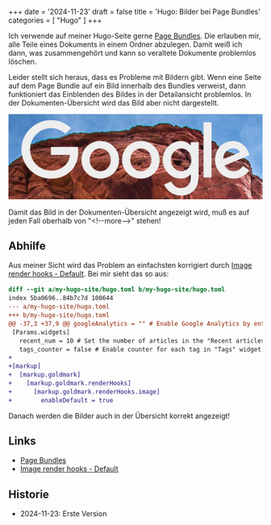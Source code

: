 +++
date = '2024-11-23'
draft = false
title = 'Hugo: Bilder bei Page Bundles'
categories = [ "Hugo" ]
+++

<!--
Hugo: Bilder bei Page Bundles
=============================
-->

Ich verwende auf meiner Hugo-Seite gerne [Page Bundles](https://gohugo.io/content-management/page-bundles/).
Die erlauben mir, alle Teile eines Dokuments in einem Ordner abzulegen.
Damit weiß ich dann, was zusammengehört und kann so veraltete
Dokumente problemlos löschen.

Leider stellt sich heraus, dass es Probleme mit Bildern gibt.
Wenn eine Seite auf dem Page Bundle auf ein Bild innerhalb des Bundles
verweist, dann funktioniert das Einblenden des Bildes in
der Detailansicht problemlos. In der Dokumenten-Übersicht
wird das Bild aber nicht dargestellt.

![Testbild](google.png)

Damit das Bild in der Dokumenten-Übersicht angezeigt wird, muß es auf jeden
Fall oberhalb von "\<\!--more--\>" stehen!

<!--more-->

Abhilfe
-------

Aus meiner Sicht wird das Problem an einfachsten
korrigiert durch [Image render hooks - Default](https://gohugo.io/render-hooks/images/#default).
Bei mir sieht das so aus:

```diff
diff --git a/my-hugo-site/hugo.toml b/my-hugo-site/hugo.toml
index 5ba0696..84b7c7d 100644
--- a/my-hugo-site/hugo.toml
+++ b/my-hugo-site/hugo.toml
@@ -37,3 +37,9 @@ googleAnalytics = "" # Enable Google Analytics by entering your tracking id
 [Params.widgets]
   recent_num = 10 # Set the number of articles in the "Recent articles" widget
   tags_counter = false # Enable counter for each tag in "Tags" widget (disabled by default)
+
+[markup]
+  [markup.goldmark]
+    [markup.goldmark.renderHooks]
+      [markup.goldmark.renderHooks.image]
+        enableDefault = true
```

Danach werden die Bilder auch in der Übersicht korrekt angezeigt!

Links
-----

- [Page Bundles](https://gohugo.io/content-management/page-bundles/)
- [Image render hooks - Default](https://gohugo.io/render-hooks/images/#default)

Historie
--------

- 2024-11-23: Erste Version
